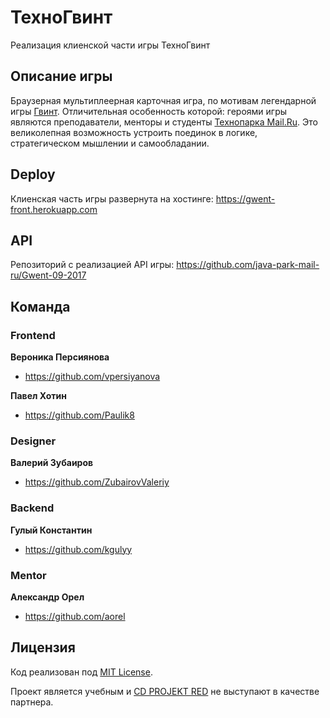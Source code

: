 # ТехноГвинт

Реализация клиенской части игры ТехноГвинт

## Описание игры

Браузерная мультиплеерная карточная игра, по мотивам легендарной игры <a href="https://www.playgwent.com" target="_blank">Гвинт</a>.
Отличительная особенность которой: героями игры являются преподаватели, менторы и студенты <a href="https://park.mail.ru" target="_blank">Технопарка Mail.Ru</a>.
Это великолепная возможность устроить поединок в логике, стратегическом мышлении и самообладании.

## Deploy

Клиенская часть игры развернута на хостинге: <a href="https://gwent-front.herokuapp.com" target="_blank">https://gwent-front.herokuapp.com</a>

## API

Репозиторий c реализацией API игры: <a href="https://github.com/java-park-mail-ru/Gwent-09-2017" target="_blank">https://github.com/java-park-mail-ru/Gwent-09-2017</a>

## Команда

### Frontend

**Вероника Персиянова**

* <https://github.com/vpersiyanova>

**Павел Хотин**

* <https://github.com/Paulik8>

### Designer

**Валерий Зубаиров**

* <https://github.com/ZubairovValeriy>

### Backend

**Гулый Константин**

* <https://github.com/kgulyy>

### Mentor

**Александр Орел**

* <https://github.com/aorel>

## Лицензия

Код реализован под [MIT License](LICENSE.md).

Проект является учебным и <a href="http://en.cdprojektred.com" target="_blank">CD PROJEKT RED</a> не выступают в качестве партнера.

